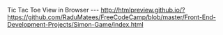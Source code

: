 Tic Tac Toe
View in Browser ---
http://htmlpreview.github.io/?https://github.com/RaduMatees/FreeCodeCamp/blob/master/Front-End-Development-Projects/Simon-Game/index.html
